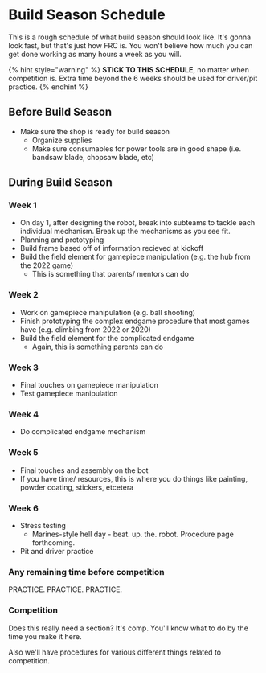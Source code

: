 # Build Season Schedule

This is a rough schedule of what build season should look like. It's gonna look fast, but that's just how FRC is. You won't believe how much you can get done working as many hours a week as you will.&#x20;

{% hint style="warning" %}
**STICK TO THIS SCHEDULE**, no matter when competition is. Extra time beyond the 6 weeks should be used for driver/pit practice.
{% endhint %}

## Before Build Season

* Make sure the shop is ready for build season
  * Organize supplies
  * Make sure consumables for power tools are in good shape (i.e. bandsaw blade, chopsaw blade, etc)

## During Build Season

### Week 1

* On day 1, after designing the robot, break into subteams to tackle each individual mechanism. Break up the mechanisms as you see fit.
* Planning and prototyping
* Build frame based off of information recieved at kickoff
* Build the field element for gamepiece manipulation (e.g. the hub from the 2022 game)
  * This is something that parents/ mentors can do

### Week 2

* Work on gamepiece manipulation (e.g. ball shooting)
* Finish prototyping the complex endgame procedure that most games have (e.g. climbing from 2022 or 2020)
* Build the field element for the complicated endgame
  * Again, this is something parents can do

### Week 3

* Final touches on gamepiece manipulation
* Test gamepiece manipulation

### Week 4

* Do complicated endgame mechanism

### Week 5

* Final touches and assembly on the bot
* If you have time/ resources, this is where you do things like painting, powder coating, stickers, etcetera

### Week 6

* Stress testing
  * Marines-style hell day - beat. up. the. robot. Procedure page forthcoming.
* Pit and driver practice

### Any remaining time before competition

PRACTICE. PRACTICE. PRACTICE.

### Competition

Does this really need a section? It's comp. You'll know what to do by the time you make it here.

Also we'll have procedures for various different things related to competition.
